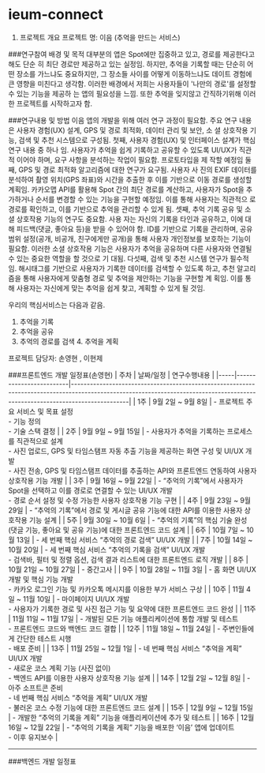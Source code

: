 # ieum-connect

1. 프로젝트 개요
프로젝트 명: 이음 (추억을 만드는 서비스)

###연구참여 배경 및 목적
대부분의 앱은 Spot에만 집중하고 있고, 경로를 제공한다고 해도 단순 히 최단 경로만 제공하고 있는 실정임. 하지만, 추억을 기록할 때는 단순히 어떤 장소를 가느냐도 중요하지만, 그 장소들 사이를 어떻게 이동하느냐도 데이트 경험에 큰 영향을 미친다고 생각함.
이러한 배경에서 저희는 사용자들이 '나만의 경로'를 설정할 수 있는 기능을 제공하 는 앱의 필요성을 느낌.
또한 추억을 잊지않고 간직하기위해 이러한 프로젝트를 시작하고자 함.

###연구내용 및 방법
이음 앱의 개발을 위해 여러 연구 과정이 필요함. 주요 연구 내용은 사용자 경험(UX) 설계, GPS 및 경로 최적화, 데이터 관리 및 보안, 소 셜 상호작용 기능, 검색 및 추천 시스템으로 구성됨.
첫째, 사용자 경험(UX) 및 인터페이스 설계가 핵심 연구 내용 중 하나 임. 사용자가 추억을 쉽게 기록하고 공유할 수 있도록 UI/UX가 직관적 이어야 하며, 요구 사항을 분석하는 작업이 필요함. 프로토타입을 제 작할 예정임
둘째, GPS 및 경로 최적화 알고리즘에 대한 연구가 요구됨. 사용자 사 진의 EXIF 데이터를 분석하여 촬영 위치(GPS 좌표)와 시간을 추출한 후 이를 기반으로 이동 경로를 생성할 계획임. 카카오맵 API를 활용해 Spot 간의 최단 경로를 계산하고, 사용자가 Spot을 추가하거나 순서를 변경할 수 있는 기능을 구현할 예정임. 이를 통해 사용자는 직관적으 로 경로를 확인하고, 이를 기반으로 추억을 관리할 수 있게 됨.
셋째, 추억 기록 공유 및 소셜 상호작용 기능의 연구도 중요함. 사용 자는 자신의 기록을 타인과 공유하고, 이에 대해 피드백(댓글, 좋아요 등)을 받을 수 있어야 함. ID를 기반으로 기록을 관리하며, 공유 범위 설정(공개, 비공개, 친구에게만 공개)을 통해 사용자 개인정보를 보호하는 기능이 필요함. 이러한 소셜 상호작용 기능은 사용자가 추억을 공유하며 다른 사용자와 연결될 수 있는 중요한 역할을 할 것으로 기 대됨.
다섯째, 검색 및 추천 시스템 연구가 필수적임. 해시태그를 기반으로 사용자가 기록한 데이터를 검색할 수 있도록 하고, 추천 알고리즘을 통해 사용자에게 맞춤형 경로 및 추억을 제안하는 기능을 구현할 계 획임. 이를 통해 사용자는 자신에게 맞는 추억을 쉽게 찾고, 계획할 수 있게 될 것임.



우리의 핵심서비스는 다음과 같음.
1. 추억을 기록
2. 추억을 공유
3. 추억의 경로를 검색 4. 추억을 계획


프로젝트 담당자: 손영현 , 이현제


###프론트엔드 개발 일정표(손영현)
| 주차 | 날짜/일정               | 연구수행내용                                                                                                                                                                  |
|-----|-------------------------|------------------------------------------------------------------------------------------------------------------------------------------------------------------------------|
| 1주  | 9월 2일 ~ 9월 8일       | - 프로젝트 주요 서비스 및 목표 설정<br>- 기능 정의<br>- 기술 스택 결정                                                                                                         |
| 2주  | 9월 9일 ~ 9월 15일      | - 사용자가 추억을 기록하는 프로세스를 직관적으로 설계<br>- 사진 업로드, GPS 및 타임스탬프 자동 추출 기능을 제공하는 화면 구성 및 UI/UX 개발<br>- 사진 전송, GPS 및 타임스탬프 데이터를 추출하는 API와 프론트엔드 연동하여 사용자 상호작용 기능 개발 |
| 3주  | 9월 16일 ~ 9월 22일     | - “추억의 기록”에서 사용자가 Spot을 선택하고 이를 경로로 연결할 수 있는 UI/UX 개발<br>- 경로 순서 설정 및 수정 가능한 사용자 상호작용 기능 구현                                            |
| 4주  | 9월 23일 ~ 9월 29일     | - “추억의 기록”에서 경로 및 게시글 공유 기능에 대한 API를 이용한 사용자 상호작용 기능 설계                                                                                             |
| 5주  | 9월 30일 ~ 10월 6일     | - “추억의 기록”의 핵심 기술 완성 (댓글 기능, 좋아요 및 공유 기능)에 대한 프론트엔드 코드 설계                                                                                           |
| 6주  | 10월 7일 ~ 10월 13일    | - 세 번째 핵심 서비스 “추억의 경로 검색” UI/UX 개발                                                                                                                              |
| 7주  | 10월 14일 ~ 10월 20일   | - 세 번째 핵심 서비스 “추억의 기록을 검색” UI/UX 개발<br>- 검색바, 필터 및 정렬 옵션, 검색 결과 리스트에 대한 프론트엔드 로직 개발                                                        |
| 8주  | 10월 21일 ~ 10월 27일   | - 중간고사                                                                                                                                                                     |
| 9주  | 10월 28일 ~ 11월 3일    | - 홈 화면 UI/UX 개발 및 핵심 기능 개발<br>- 카카오 로그인 기능 및 카카오톡 메시지를 이용한 부가 서비스 구상                                                                           |
| 10주 | 11월 4일 ~ 11월 10일    | - 마이페이지 UI/UX 개발<br>- 사용자가 기록한 경로 및 사진 접근 기능 및 요약에 대한 프론트엔드 코드 완성                                                                             |
| 11주 | 11월 11일 ~ 11월 17일   | - 개발된 모든 기능 애플리케이션에 통합 개발 및 테스트<br>- 프론트엔드 코드와 백엔드 코드 결합                                                                                         |
| 12주 | 11월 18일 ~ 11월 24일   | - 주변인들에게 간단한 테스트 시행<br>- 배포 준비                                                                                                                                     |
| 13주 | 11월 25일 ~ 12월 1일    | - 네 번째 핵심 서비스 “추억을 계획” UI/UX 개발<br>- 새로운 코스 계획 기능 (사진 없이)<br>- 백엔드 API를 이용한 사용자 상호작용 기능 설계                                                  |
| 14주 | 12월 2일 ~ 12월 8일     | - 아주 소프트콘 준비<br>- 네 번째 핵심 서비스 “추억을 계획” UI/UX 개발<br>- 불러온 코스 수정 기능에 대한 프론트엔드 코드 설계                                                               |
| 15주 | 12월 9일 ~ 12월 15일    | - 개발한 “추억의 기록을 계획” 기능을 애플리케이션에 추가 및 테스트                                                                                                                |
| 16주 | 12월 16일 ~ 12월 22일   | - “추억의 기록을 계획” 기능을 배포한 ‘이음’ 앱에 업데이트<br>- 이후 유지보수                                                                                                         |

---

###백엔드 개발 일정표


